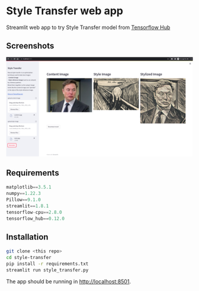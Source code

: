 # Style Transfer web app

Streamlit web app to try Style Transfer model from [Tensorflow Hub](https://www.tensorflow.org/hub/tutorials/tf2_arbitrary_image_stylization)


## Screenshots

![](images/demo.png)

## Requirements

```python
matplotlib==3.5.1
numpy==1.22.3
Pillow==9.1.0
streamlit==1.8.1
tensorflow-cpu==2.8.0
tensorflow_hub==0.12.0
```

## Installation

```bash
git clone <this repo>
cd style-transfer
pip install -r requirements.txt
streamlit run style_transfer.py
```

The app should be running in <http://localhost:8501>.

